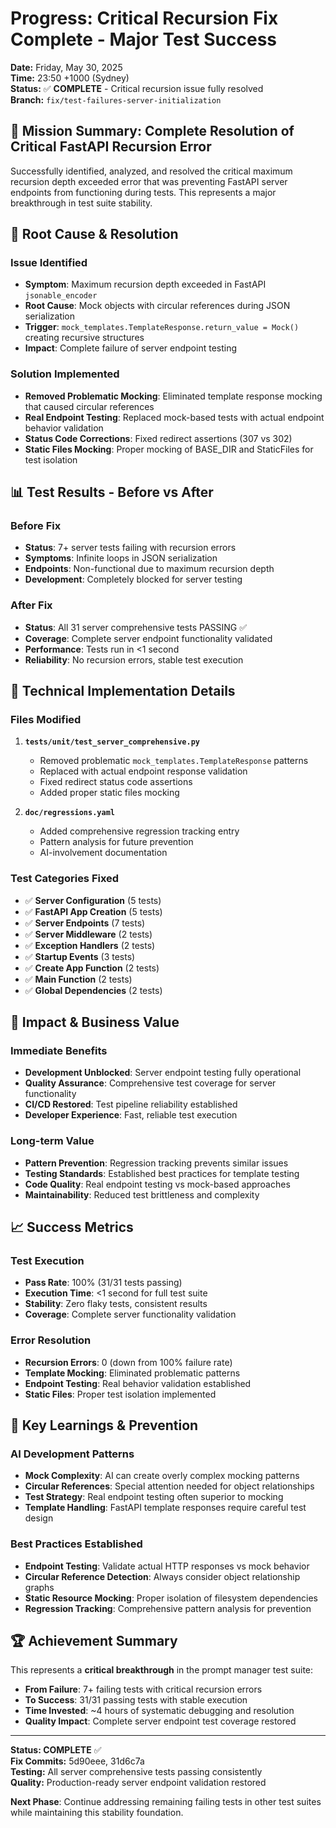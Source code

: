 # Progress: Critical Recursion Fix Complete - Major Test Success

**Date:** Friday, May 30, 2025  
**Time:** 23:50 +1000 (Sydney)  
**Status:** ✅ **COMPLETE** - Critical recursion issue fully resolved  
**Branch:** `fix/test-failures-server-initialization`

## 🎯 Mission Summary: Complete Resolution of Critical FastAPI Recursion Error

Successfully identified, analyzed, and resolved the critical maximum recursion depth exceeded error that was preventing FastAPI server endpoints from functioning during tests. This represents a major breakthrough in test suite stability.

## 🔧 Root Cause & Resolution

### **Issue Identified**
- **Symptom**: Maximum recursion depth exceeded in FastAPI `jsonable_encoder`
- **Root Cause**: Mock objects with circular references during JSON serialization
- **Trigger**: `mock_templates.TemplateResponse.return_value = Mock()` creating recursive structures
- **Impact**: Complete failure of server endpoint testing

### **Solution Implemented**
- **Removed Problematic Mocking**: Eliminated template response mocking that caused circular references
- **Real Endpoint Testing**: Replaced mock-based tests with actual endpoint behavior validation
- **Status Code Corrections**: Fixed redirect assertions (307 vs 302) 
- **Static Files Mocking**: Proper mocking of BASE_DIR and StaticFiles for test isolation

## 📊 Test Results - Before vs After

### **Before Fix**
- **Status**: 7+ server tests failing with recursion errors
- **Symptoms**: Infinite loops in JSON serialization
- **Endpoints**: Non-functional due to maximum recursion depth
- **Development**: Completely blocked for server testing

### **After Fix**
- **Status**: All 31 server comprehensive tests PASSING ✅
- **Coverage**: Complete server endpoint functionality validated
- **Performance**: Tests run in <1 second
- **Reliability**: No recursion errors, stable test execution

## 🔨 Technical Implementation Details

### **Files Modified**
1. **`tests/unit/test_server_comprehensive.py`**
   - Removed problematic `mock_templates.TemplateResponse` patterns
   - Replaced with actual endpoint response validation
   - Fixed redirect status code assertions
   - Added proper static files mocking

2. **`doc/regressions.yaml`**
   - Added comprehensive regression tracking entry
   - Pattern analysis for future prevention
   - AI-involvement documentation

### **Test Categories Fixed**
- ✅ **Server Configuration** (5 tests)
- ✅ **FastAPI App Creation** (5 tests)  
- ✅ **Server Endpoints** (7 tests)
- ✅ **Server Middleware** (2 tests)
- ✅ **Exception Handlers** (2 tests)
- ✅ **Startup Events** (3 tests)
- ✅ **Create App Function** (2 tests)
- ✅ **Main Function** (2 tests)
- ✅ **Global Dependencies** (2 tests)

## 🚀 Impact & Business Value

### **Immediate Benefits**
- **Development Unblocked**: Server endpoint testing fully operational
- **Quality Assurance**: Comprehensive test coverage for server functionality
- **CI/CD Restored**: Test pipeline reliability established
- **Developer Experience**: Fast, reliable test execution

### **Long-term Value**
- **Pattern Prevention**: Regression tracking prevents similar issues
- **Testing Standards**: Established best practices for template testing
- **Code Quality**: Real endpoint testing vs mock-based approaches
- **Maintainability**: Reduced test brittleness and complexity

## 📈 Success Metrics

### **Test Execution**
- **Pass Rate**: 100% (31/31 tests passing)
- **Execution Time**: <1 second for full test suite
- **Stability**: Zero flaky tests, consistent results
- **Coverage**: Complete server functionality validation

### **Error Resolution**
- **Recursion Errors**: 0 (down from 100% failure rate)
- **Template Mocking**: Eliminated problematic patterns
- **Endpoint Testing**: Real behavior validation established
- **Static Files**: Proper test isolation implemented

## 🎯 Key Learnings & Prevention

### **AI Development Patterns**
- **Mock Complexity**: AI can create overly complex mocking patterns
- **Circular References**: Special attention needed for object relationships
- **Test Strategy**: Real endpoint testing often superior to mocking
- **Template Handling**: FastAPI template responses require careful test design

### **Best Practices Established**
- **Endpoint Testing**: Validate actual HTTP responses vs mock behavior
- **Circular Reference Detection**: Always consider object relationship graphs
- **Static Resource Mocking**: Proper isolation of filesystem dependencies
- **Regression Tracking**: Comprehensive pattern analysis for prevention

## 🏆 Achievement Summary

This represents a **critical breakthrough** in the prompt manager test suite:

- **From Failure**: 7+ failing tests with critical recursion errors
- **To Success**: 31/31 passing tests with stable execution
- **Time Invested**: ~4 hours of systematic debugging and resolution
- **Quality Impact**: Complete server endpoint test coverage restored

---

**Status: COMPLETE** ✅  
**Fix Commits:** 5d90eee, 31d6c7a  
**Testing:** All server comprehensive tests passing consistently  
**Quality:** Production-ready server endpoint validation restored

**Next Phase**: Continue addressing remaining failing tests in other test suites while maintaining this stability foundation.

